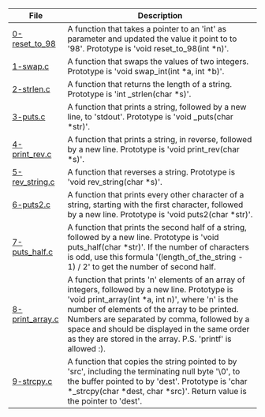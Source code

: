|File|Description|
|-|-|
|[0-reset_to_98](0-reset_to_98)|A function that takes a pointer to an 'int' as parameter and updated the value it point to to '98'. Prototype is 'void reset_to_98(int \*n)'.|
|[1-swap.c](1-swap.c)|A function that swaps the values of two integers. Prototype is 'void swap_int(int \*a, int \*b)'.|
|[2-strlen.c](2-strlen.c)|A function that returns the length of a string. Prototype is 'int \_strlen(char \*s)'.|
|[3-puts.c](3-puts.c)|A function that prints a string, followed by a new line, to 'stdout'. Prototype is 'void \_puts(char \*str)'.|
|[4-print_rev.c](4-print_rev.c)|A function that prints a string, in reverse, followed by a new line. Prototype is 'void print_rev(char \*s)'.|
|[5-rev_string.c](5-rev_string.c)|A function that reverses a string. Prototype is 'void rev_string(char \*s)'.|
|[6-puts2.c](6-puts2.c)|A function that prints every other character of a string, starting with the first character, followed by a new line. Prototype is 'void puts2(char \*str)'.|
|[7-puts_half.c](7-puts_half.c)|A function that prints the second half of a string, followed by a new line. Prototype is 'void puts_half(char \*str)'. If the number of characters is odd, use this formula '(length_of_the_string - 1) / 2' to get the number of second half.|
|[8-print_array.c](8-print_array.c)|A function that prints 'n' elements of an array of integers, followed by a new line. Prototype is 'void print_array(int \*a, int n)', where 'n' is the number of elements of the array to be printed. Numbers are separated by comma, followed by a space and should be displayed in the same order as they are stored in the array. P.S. 'printf' is allowed :).|
|[9-strcpy.c](9-strcpy.c)|A function that copies the string pointed to by 'src', including the terminating null byte '\0', to the buffer pointed to by 'dest'. Prototype is 'char \*\_strcpy(char \*dest, char \*src)'. Return value is the pointer to 'dest'.|
